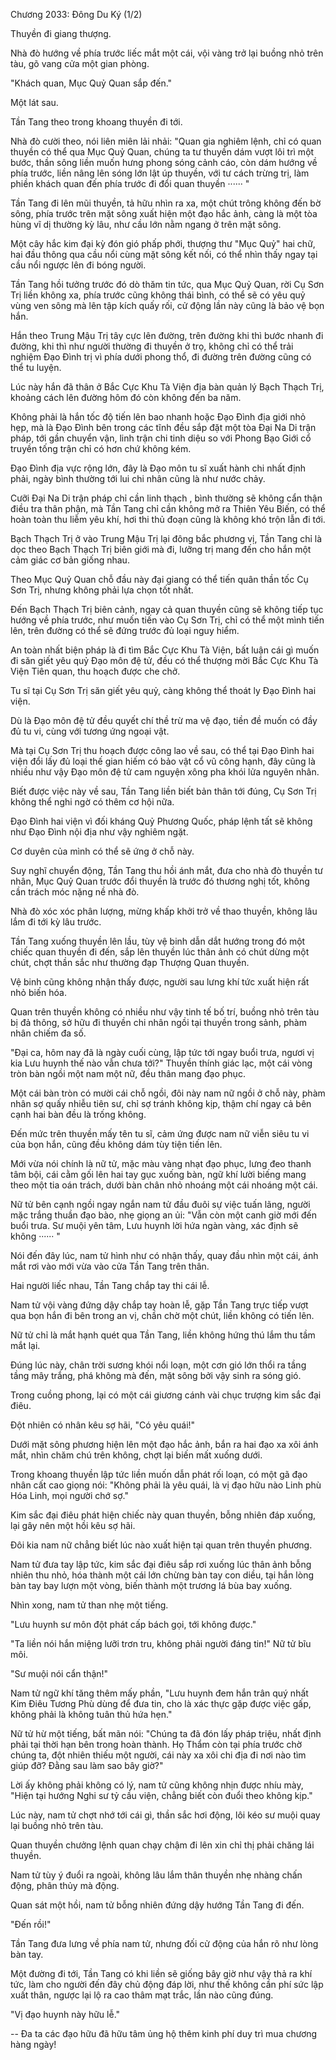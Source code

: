 




Chương 2033: Đông Du Ký (1/2)


Thuyền đi giang thượng.

Nhà đò hướng về phía trước liếc mắt một cái, vội vàng trở lại buồng nhỏ trên tàu, gõ vang cửa một gian phòng.

"Khách quan, Mục Quỷ Quan sắp đến."

Một lát sau.

Tần Tang theo trong khoang thuyền đi tới.

Nhà đò cười theo, nói liên miên lải nhải: "Quan gia nghiêm lệnh, chỉ có quan thuyền có thể qua Mục Quỷ Quan, chúng ta tư thuyền dám vượt lôi trì một bước, thần sông liền muốn hưng phong sóng cảnh cáo, còn dám hướng về phía trước, liền nâng lên sóng lớn lật úp thuyền, với tư cách trừng trị, làm phiền khách quan đến phía trước đi đổi quan thuyền ······ "

Tần Tang đi lên mũi thuyền, tả hữu nhìn ra xa, một chút trông không đến bờ sông, phía trước trên mặt sông xuất hiện một đạo hắc ảnh, càng là một tòa hùng vĩ dị thường kỳ lâu, như cầu lớn nằm ngang ở trên mặt sông.

Một cây hắc kim đại kỳ đón gió phấp phới, thượng thư "Mục Quỷ" hai chữ, hai đầu thông qua cầu nổi cùng mặt sông kết nối, có thể nhìn thấy ngay tại cầu nổi ngược lên đi bóng người.

Tần Tang hồi tưởng trước đó dò thăm tin tức, qua Mục Quỷ Quan, rời Cụ Sơn Trị liền không xa, phía trước cũng không thái bình, có thể sẽ có yêu quỷ vùng ven sông mà lên tập kích quấy rối, cử động lần này cũng là bảo vệ bọn hắn.

Hắn theo Trung Mậu Trị tây cực lên đường, trên đường khi thì bước nhanh đi đường, khi thì như người thường đi thuyền ở trọ, không chỉ có thể trải nghiệm Đạo Đình trị vì phía dưới phong thổ, đi đường trên đường cũng có thể tu luyện.

Lúc này hắn đã thân ở Bắc Cực Khu Tà Viện địa bàn quản lý Bạch Thạch Trị, khoảng cách lên đường hôm đó còn không đến ba năm.

Không phải là hắn tốc độ tiến lên bao nhanh hoặc Đạo Đình địa giới nhỏ hẹp, mà là Đạo Đình bên trong các tĩnh đều sắp đặt một tòa Đại Na Di trận pháp, tới gần chuyển vận, linh trận chi tinh diệu so với Phong Bạo Giới cổ truyền tống trận chỉ có hơn chứ không kém.

Đạo Đình địa vực rộng lớn, đây là Đạo môn tu sĩ xuất hành chi nhất định phải, ngày bình thường tới lui chi nhân cũng là như nước chảy.

Cưỡi Đại Na Di trận pháp chỉ cần linh thạch , bình thường sẽ không cẩn thận điều tra thân phận, mà Tần Tang chỉ cần không mở ra Thiên Yêu Biến, có thể hoàn toàn thu liễm yêu khí, hơi thi thủ đoạn cũng là không khó trộn lẫn đi tới.

Bạch Thạch Trị ở vào Trung Mậu Trị lại đông bắc phương vị, Tần Tang chỉ là dọc theo Bạch Thạch Trị biên giới mà đi, lưỡng trị mang đến cho hắn một cảm giác cơ bản giống nhau.

Theo Mục Quỷ Quan chỗ đầu này đại giang có thể tiến quân thần tốc Cụ Sơn Trị, nhưng không phải lựa chọn tốt nhất.

Đến Bạch Thạch Trị biên cảnh, ngay cả quan thuyền cũng sẽ không tiếp tục hướng về phía trước, như muốn tiến vào Cụ Sơn Trị, chỉ có thể một mình tiến lên, trên đường có thể sẽ đứng trước đủ loại nguy hiểm.

An toàn nhất biện pháp là đi tìm Bắc Cực Khu Tà Viện, bất luận cái gì muốn đi săn giết yêu quỷ Đạo môn đệ tử, đều có thể thượng mời Bắc Cực Khu Tà Viện Tiên quan, thu hoạch được che chở.

Tu sĩ tại Cụ Sơn Trị săn giết yêu quỷ, càng không thể thoát ly Đạo Đình hai viện.

Dù là Đạo môn đệ tử đều quyết chí thề trừ ma vệ đạo, tiền đề muốn có đầy đủ tu vi, cùng với tương ứng ngoại vật.

Mà tại Cụ Sơn Trị thu hoạch được công lao về sau, có thể tại Đạo Đình hai viện đổi lấy đủ loại thế gian hiếm có bảo vật cổ vũ công hạnh, đây cũng là nhiều như vậy Đạo môn đệ tử cam nguyện xông pha khói lửa nguyên nhân.

Biết được việc này về sau, Tần Tang liền biết bản thân tới đúng, Cụ Sơn Trị không thể nghi ngờ có thêm cơ hội nữa.

Đạo Đình hai viện vì đối kháng Quỷ Phương Quốc, pháp lệnh tất sẽ không như Đạo Đình nội địa như vậy nghiêm ngặt.

Cơ duyên của mình có thể sẽ ứng ở chỗ này.

Suy nghĩ chuyển động, Tần Tang thu hồi ánh mắt, đưa cho nhà đò thuyền tư nhân, Mục Quỷ Quan trước đổi thuyền là trước đó thương nghị tốt, không cần trách móc nặng nề nhà đò.

Nhà đò xóc xóc phân lượng, mừng khấp khởi trở về thao thuyền, không lâu lắm đi tới kỳ lâu trước.

Tần Tang xuống thuyền lên lầu, tùy vệ binh dẫn dắt hướng trong đó một chiếc quan thuyền đi đến, sắp lên thuyền lúc thân ảnh có chút dừng một chút, chợt thần sắc như thường đạp Thượng Quan thuyền.

Vệ binh cũng không nhận thấy được, người sau lưng khí tức xuất hiện rất nhỏ biến hóa.

Quan trên thuyền không có nhiều như vậy tinh tế bố trí, buồng nhỏ trên tàu bị đả thông, sở hữu đi thuyền chi nhân ngồi tại thuyền trong sảnh, phàm nhân chiếm đa số.

"Đại ca, hôm nay đã là ngày cuối cùng, lập tức tới ngay buổi trưa, ngươi vị kia Lưu huynh thế nào vẫn chưa tới?" Thuyền thính giác lạc, một cái vòng tròn bàn ngồi một nam một nữ, đều thân mang đạo phục.

Một cái bàn tròn có mười cái chỗ ngồi, đôi này nam nữ ngồi ở chỗ này, phàm nhân sợ quấy nhiễu tiên sư, chỉ sợ tránh không kịp, thậm chí ngay cả bên cạnh hai bàn đều là trống không.

Đến mức trên thuyền mấy tên tu sĩ, cảm ứng được nam nữ viễn siêu tu vi của bọn hắn, cũng đều không dám tùy tiện tiến lên.

Mới vừa nói chính là nữ tử, mặc màu vàng nhạt đạo phục, lưng đeo thanh tâm bội, cái cằm gối lên hai tay gục xuống bàn, ngữ khí lười biếng mang theo một tia oán trách, dưới bàn chân nhỏ nhoáng một cái nhoáng một cái.

Nữ tử bên cạnh ngồi ngay ngắn nam tử đầu đuôi sự việc tuấn lãng, người mặc trắng thuần đạo bào, nhẹ giọng an ủi: "Vẫn còn một canh giờ mới đến buổi trưa. Sư muội yên tâm, Lưu huynh lời hứa ngàn vàng, xác định sẽ không ······ "

Nói đến đây lúc, nam tử hình như có nhận thấy, quay đầu nhìn một cái, ánh mắt rơi vào mới vừa vào cửa Tần Tang trên thân.

Hai người liếc nhau, Tần Tang chắp tay thi cái lễ.

Nam tử vội vàng đứng dậy chắp tay hoàn lễ, gặp Tần Tang trực tiếp vượt qua bọn hắn đi bên trong an vị, chần chờ một chút, liền không có tiến lên.

Nữ tử chỉ là mắt hạnh quét qua Tần Tang, liền không hứng thú lắm thu tầm mắt lại.

Đúng lúc này, chân trời sương khói nổi loạn, một cơn gió lớn thổi ra tầng tầng mây trắng, phá không mà đến, mặt sông bởi vậy sinh ra sóng gió.

Trong cuồng phong, lại có một cái giương cánh vài chục trượng kim sắc đại điêu.

Đột nhiên có nhân kêu sợ hãi, "Có yêu quái!"

Dưới mặt sông phương hiện lên một đạo hắc ảnh, bắn ra hai đạo xa xôi ánh mắt, nhìn chăm chú trên không, chợt lại biến mất xuống dưới.

Trong khoang thuyền lập tức liền muốn dẫn phát rối loạn, có một gã đạo nhân cất cao giọng nói: "Không phải là yêu quái, là vị đạo hữu nào Linh phù Hóa Linh, mọi người chớ sợ."

Kim sắc đại điêu phát hiện chiếc này quan thuyền, bỗng nhiên đáp xuống, lại gây nên một hồi kêu sợ hãi.

Đôi kia nam nữ chẳng biết lúc nào xuất hiện tại quan trên thuyền phương.

Nam tử đưa tay lập tức, kim sắc đại điêu sắp rơi xuống lúc thân ảnh bỗng nhiên thu nhỏ, hóa thành một cái lớn chừng bàn tay con diều, tại hắn lòng bàn tay bay lượn một vòng, biến thành một trương lá bùa bay xuống.

Nhìn xong, nam tử than nhẹ một tiếng.

"Lưu huynh sư môn đột phát cấp bách gọi, tới không được."

"Ta liền nói hắn miệng lưỡi trơn tru, không phải người đáng tin!" Nữ tử bĩu môi.

"Sư muội nói cẩn thận!"

Nam tử ngữ khí tăng thêm mấy phần, "Lưu huynh đem hắn trân quý nhất Kim Điêu Tương Phù dùng để đưa tin, cho là xác thực gặp được việc gấp, không phải là không tuân thủ hứa hẹn."

Nữ tử hừ một tiếng, bất mãn nói: "Chúng ta đã đón lấy pháp triệu, nhất định phải tại thời hạn bên trong hoàn thành. Họ Thẩm còn tại phía trước chờ chúng ta, đột nhiên thiếu một người, cái này xa xôi chi địa đi nơi nào tìm giúp đỡ? Đằng sau làm sao bây giờ?"

Lời ấy không phải không có lý, nam tử cũng không nhịn được nhíu mày, "Hiện tại hướng Nghi sư tỷ cầu viện, chẳng biết còn đuổi theo không kịp."

Lúc này, nam tử chợt nhớ tới cái gì, thần sắc hơi động, lôi kéo sư muội quay lại buồng nhỏ trên tàu.

Quan thuyền chưởng lệnh quan chạy chậm đi lên xin chỉ thị phải chăng lái thuyền.

Nam tử tùy ý đuổi ra ngoài, không lâu lắm thân thuyền nhẹ nhàng chấn động, phân thủy mà động.

Quan sát một hồi, nam tử bỗng nhiên đứng dậy hướng Tần Tang đi đến.

"Đến rồi!"

Tần Tang đưa lưng về phía nam tử, nhưng đối cử động của hắn rõ như lòng bàn tay.

Một đường đi tới, Tần Tang có khi liền sẽ giống bây giờ như vậy thả ra khí tức, làm cho người đến đây chủ động đáp lời, như thế không cần phí sức lập xuất thân, ngược lại lộ ra cao thâm mạt trắc, lần nào cũng đúng.

"Vị đạo huynh này hữu lễ."

--
Đa ta các đạo hữu đã hữu tâm ủng hộ thêm kinh phí duy trì mua chương hàng ngày!




